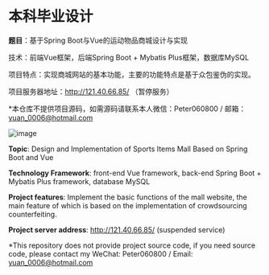 # 本科毕业设计

**题目**：基于Spring Boot与Vue的运动物品商城设计与实现

技术：前端Vue框架，后端Spring Boot + Mybatis Plus框架，数据库MySQL

项目特点：实现商城网站的基本功能，主要的功能特点是基于众包鉴伪的实现。

项目服务器地址：http://121.40.66.85/ （暂停服务）

*本仓库不提供项目源码，如需源码请联系本人微信：Peter060800 / 邮箱：yuan_0006@hotmail.com

![image](https://github.com/West-Circle/GraduationProject/assets/16064988/735423a6-9fb1-46b9-8d32-727c64bd5862)

**Topic**: Design and Implementation of Sports Items Mall Based on Spring Boot and Vue

**Technology Framework**: front-end Vue framework, back-end Spring Boot + Mybatis Plus framework, database MySQL

**Project features**: Implement the basic functions of the mall website, the main feature of which is based on the implementation of crowdsourcing counterfeiting.

**Project server address**: http://121.40.66.85/ (suspended service)

*This repository does not provide project source code, if you need source code, please contact my WeChat: Peter060800 / Email: yuan_0006@hotmail.com
